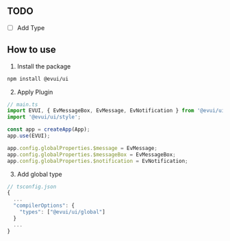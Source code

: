 ## TODO

- [ ] Add Type

## How to use

1. Install the package

```bash
npm install @evui/ui
```

2. Apply Plugin

```typescript
// main.ts
import EVUI, { EvMessageBox, EvMessage, EvNotification } from '@evui/ui';
import '@evui/ui/style';

const app = createApp(App);
app.use(EVUI);

app.config.globalProperties.$message = EvMessage;
app.config.globalProperties.$messageBox = EvMessageBox;
app.config.globalProperties.$notification = EvNotification;
```

3. Add global type

```typescript
// tsconfig.json
{
  ...
  "compilerOptions": {
    "types": ["@evui/ui/global"]
  }
  ...
}
```
